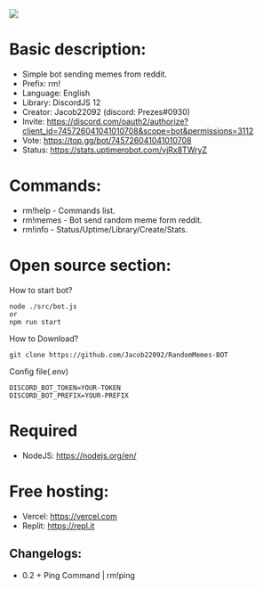 <img src="https://dev-bot.xyz/images/bot.pngg">

# Basic description:
- Simple bot sending memes from reddit.
- Prefix: rm!
- Language: English
- Library: DiscordJS 12
- Creator: Jacob22092 (discord: Prezes#0930)
- Invite: https://discord.com/oauth2/authorize?client_id=745726041041010708&scope=bot&permissions=3112
- Vote: https://top.gg/bot/745726041041010708
- Status: https://stats.uptimerobot.com/vjRx8TWryZ

# Commands:
- rm!help - Commands list.
- rm!memes - Bot send random meme form reddit.
- rm!info - Status/Uptime/Library/Create/Stats.

# Open source section:

How to start bot?
```
node ./src/bot.js
or
npm run start
```
How to Download?
```
git clone https://github.com/Jacob22092/RandomMemes-BOT
```
Config file(.env)
```
DISCORD_BOT_TOKEN=YOUR-TOKEN
DISCORD_BOT_PREFIX=YOUR-PREFIX
```
# Required
- NodeJS: https://nodejs.org/en/
# Free hosting:
- Vercel: https://vercel.com
- Replit: https://repl.it

## Changelogs:
- 0.2 + Ping Command | rm!ping
